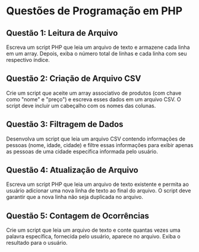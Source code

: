 # Questões de Programação em PHP

## Questão 1: Leitura de Arquivo
Escreva um script PHP que leia um arquivo de texto e armazene cada linha em um array. Depois, exiba o número total de linhas e cada linha com seu respectivo índice.

## Questão 2: Criação de Arquivo CSV
Crie um script que aceite um array associativo de produtos (com chave como "nome" e "preço") e escreva esses dados em um arquivo CSV. O script deve incluir um cabeçalho com os nomes das colunas.

## Questão 3: Filtragem de Dados
Desenvolva um script que leia um arquivo CSV contendo informações de pessoas (nome, idade, cidade) e filtre essas informações para exibir apenas as pessoas de uma cidade específica informada pelo usuário.

## Questão 4: Atualização de Arquivo
Escreva um script PHP que leia um arquivo de texto existente e permita ao usuário adicionar uma nova linha de texto ao final do arquivo. O script deve garantir que a nova linha não seja duplicada no arquivo.

## Questão 5: Contagem de Ocorrências
Crie um script que leia um arquivo de texto e conte quantas vezes uma palavra específica, fornecida pelo usuário, aparece no arquivo. Exiba o resultado para o usuário.